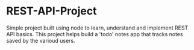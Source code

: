 ﻿# REST-API-Project

Simple project built using node to learn, understand and implement REST API basics.
This project helps build a 'todo' notes app that tracks notes saved by the varioud users.
